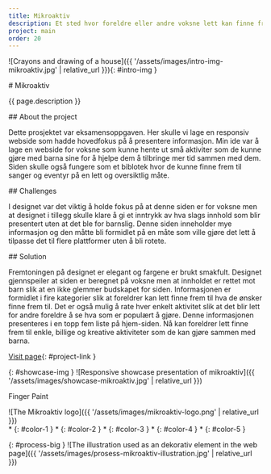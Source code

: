 ```yaml
---
title: Mikroaktiv
description: Et sted hvor foreldre eller andre voksne lett kan finne frem til små aktiviter de kan gjøre sammen med barn.
project: main
order: 20
---
```


![Crayons and drawing of a house]({{ '/assets/images/intro-img-mikroaktiv.jpg' | relative_url }}){: #intro-img }

<div id="intro">
<div id="intro-container" markdown="1">
# Mikroaktiv

{{ page.description }}
</div>
</div>

<div id="info-container" markdown="1">
<article markdown="1">
## About the project

Dette prosjektet var eksamensoppgaven. Her skulle vi lage en responsiv webside
som hadde hovedfokus på å presentere informasjon. Min ide var å lage en webside
for voksne som kunne hente ut små aktiviter som de kunne gjøre med barna sine
for å hjelpe dem å tilbringe mer tid sammen med dem. Siden skulle også fungere
som et biblotek hvor de kunne finne frem til sanger og eventyr på en lett og
oversiktlig måte.
</article>

<article markdown="1">
## Challenges

I designet var det viktig å holde fokus på at denne siden er for voksne men at
designet i tillegg skulle klare å gi et inntrykk av hva slags innhold som blir
presentert uten at det ble for barnslig. Denne siden inneholder mye informasjon
og den måtte bli formidlet på en måte som ville gjøre det lett å tilpasse det
til flere plattformer uten å bli rotete.
</article>

<article markdown="1">
## Solution

Fremtoningen på designet er elegant og fargene er brukt smakfult. Designet
gjennspeiler at siden er beregnet på voksne men at innholdet er rettet mot barn
slik at en ikke glemmer budskapet for siden. Informasjonen er formidlet i fire
kategorier slik at foreldrer kan lett finne frem til hva de ønsker finne frem
til. Det er også mulig å rate hver enkelt aktivitet slik at det blir lett for
andre foreldre å se hva som er populært å gjøre. Denne informasjonen presenteres
i en topp fem liste på hjem-siden. Nå kan foreldrer lett finne frem til enkle,
billige og kreative aktiviteter som de kan gjøre sammen med barna.
</article>

[Visit page](http://mikroaktiv.no){: #project-link }
</div>

{: #showcase-img }
![Responsive showcase presentation of mikroaktiv]({{ '/assets/images/showcase-mikroaktiv.jpg' | relative_url }})

<div id="project-profile">
<div id="project-font">
    <p>Finger Paint</p>
</div>

<div id="project-logo" markdown="1">
![The Mikroaktiv logo]({{ '/assets/images/mikroaktiv-logo.png' | relative_url }})
</div>

<div id="color-profile" markdown="1">
* {: #color-1 }
* {: #color-2 }
* {: #color-3 }
* {: #color-4 }
* {: #color-5 }
</div>
</div>

{: #process-big }
![The illustration used as an dekorativ element in the web page]({{ '/assets/images/prosess-mikroaktiv-illustration.jpg' | relative_url }})
